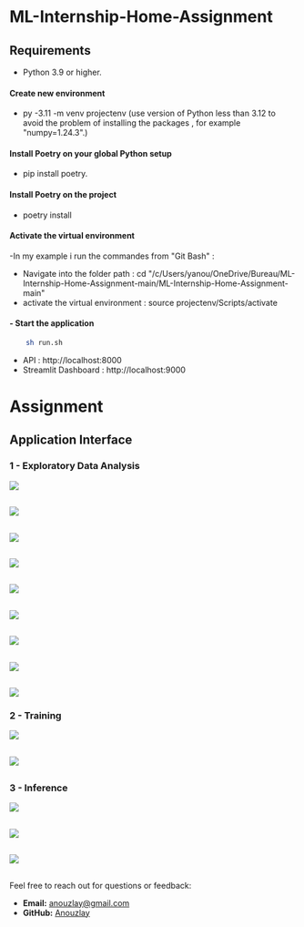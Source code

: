 # ML-Internship-Home-Assignment

## Requirements
- Python 3.9 or higher.

#### Create new environment
-  py -3.11 -m venv projectenv (use version of Python less than 3.12 to avoid the problem of installing the packages , for example "numpy=1.24.3".)
#### Install Poetry on your global Python setup
-  pip install poetry.

#### Install Poetry on the project 
 - poetry install

#### Activate the virtual environment
-In my example i run the commandes from "Git Bash" :
  - Navigate into the folder path : cd "/c/Users/yanou/OneDrive/Bureau/ML-Internship-Home-Assignment-main/ML-Internship-Home-Assignment-main"
  - activate the virtual environment : source projectenv/Scripts/activate

#### - Start the application
```sh
    sh run.sh
```
- API : http://localhost:8000
- Streamlit Dashboard : http://localhost:9000


# Assignment 
## Application Interface 

### 1 - Exploratory Data Analysis


![](./static/eda1.png)
##
![](./static/eda2.png)
##
![](./static/eda3.png)
##
![](./static/eda4.png)
##
![](./static/eda5.png)
##
![](./static/eda6.png)
##
![](./static/eda7.png)
##
![](./static/eda8.png)
##
![](./static/eda9.png)

### 2 - Training 


![](./static/tr1.png)
##
![](./static/tr2.png)
##

### 3 - Inference



![](./static/inf1.png)
##
![](./static/inf2.png)
##
![](./static/inf3.png)
##

Feel free to reach out for questions or feedback:
- **Email:**  [anouzlay@gmail.com](mailto:anouzlay@gmail.com)
- **GitHub:** [Anouzlay](https://github.com/Anouzlay)


